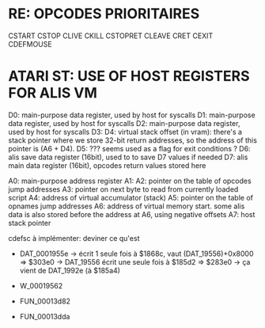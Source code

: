 


RE: OPCODES PRIORITAIRES
========================
CSTART
CSTOP
CLIVE
CKILL
CSTOPRET
CLEAVE
CRET
CEXIT
CDEFMOUSE



ATARI ST: USE OF HOST REGISTERS FOR ALIS VM
===========================================

D0: main-purpose data register, used by host for syscalls
D1: main-purpose data register, used by host for syscalls
D2: main-purpose data register, used by host for syscalls
D3:
D4: virtual stack offset (in vram):
    there's a stack pointer where we store 32-bit return addresses,
    so the address of this pointer is (A6 + D4).
D5: ??? seems used as a flag for exit conditions ?
D6: alis save data register (16bit), used to to save D7 values if needed
D7: alis main data register (16bit), opcodes return values stored here


A0: main-purpose address register
A1:
A2: pointer on the table of opcodes jump addresses
A3: pointer on next byte to read from currently loaded script
A4: address of virtual accumulator (stack)
A5: pointer on the table of opnames jump addresses
A6: address of virtual memory start.
    some alis data is also stored before the address at A6,
    using negative offsets
A7: host stack pointer





cdefsc à implémenter:
deviner ce qu'est
* DAT_0001955e
-> écrit 1 seule fois à $1868c, vaut (DAT_19556)+0x8000 => $303e0
    -> DAT_19556 écrit une seule fois à $185d2 => $283e0
    -> ça vient de DAT_1992e (à $185a4)
* W_00019562
  
* FUN_00013d82
* FUN_00013dda
